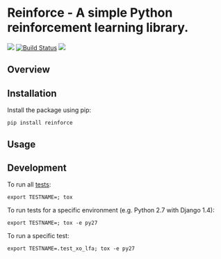 Reinforce - A simple Python reinforcement learning library.
===========================================================

[![](https://img.shields.io/pypi/v/reinforce.svg)](https://pypi.python.org/pypi/reinforce) [![Build Status](https://img.shields.io/travis/chrisspen/reinforce.svg?branch=master)](https://travis-ci.org/chrisspen/reinforce) [![](https://pyup.io/repos/github/chrisspen/reinforce/shield.svg)](https://pyup.io/repos/github/chrisspen/reinforce)

Overview
-----------


Installation
---------------

Install the package using pip:

    pip install reinforce

Usage
--------

Development
-----------

To run all [tests](http://tox.readthedocs.org/en/latest/):

    export TESTNAME=; tox
    
To run tests for a specific environment (e.g. Python 2.7 with Django 1.4):
    
    export TESTNAME=; tox -e py27

To run a specific test:
    
    export TESTNAME=.test_xo_lfa; tox -e py27
